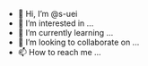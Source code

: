 - 👋 Hi, I’m @s-uei
- 👀 I’m interested in ...
- 🌱 I’m currently learning ...
- 💞️ I’m looking to collaborate on ...
- 📫 How to reach me ...

<!---
s-uei/s-uei is a ✨ special ✨ repository because its `README.md` (this file) appears on your GitHub profile.
You can click the Preview link to take a look at your changes.
--->
